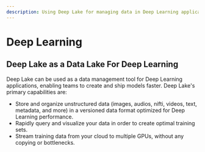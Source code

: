 ```yaml
---
description: Using Deep Lake for managing data in Deep Learning applications.
---
```


# Deep Learning

## Deep Lake as a Data Lake For Deep Learning

Deep Lake can be used as a data management tool for Deep Learning applications, enabling teams to create and ship models faster. Deep Lake's primary capabilities are:&#x20;

* Store and organize unstructured data (images, audios, nifti, videos, text, metadata, and more) in a versioned data format optimized for Deep Learning performance.
* Rapidly query and visualize your data in order to create optimal training sets.
* Stream training data from your cloud to multiple GPUs, without any copying or bottlenecks.

